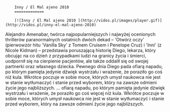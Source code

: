 
        Inny / El Mal ajeno 2010 
        =============
        
        [![Inny / El Mal ajeno 2010 ](http://vidos.pl/images/player.gif)](http://vidos.pl/inny-el-mal-ajeno-2010)
        
        
 Alejandro Amenabar, twórca najpopularniejszych i najwyżej ocenionych thrillerów paranormalnych ostatnich dwóch dekad – 'Otwórz oczy' (pierwowzór hitu 'Vanilla Sky' z Tomem Cruisem i Penelope Cruz) i 'Inni' (z Nicole Kidman) – przedstawia poruszającą historię Diego, lekarza, który obcując na co dzień z przypadkami ludzi na granicy życia i śmierci, uodpornił się na cierpienie pacjentów, ale także oddalił się od swojej partnerki oraz własnego dziecka. Pewnego dnia Diego pada ofiarą napadu, po którym pamięta jedynie dźwięk wystrzału i wrażenie, że poraziło go coś  niż kula. Wkrótce poczuje w sobie moce, których umysł naukowca nie jest w stanie wytłumaczyć i stanie przed wyborem, który na zawsze odmieni życie jego najbliższych.   ... ofiarą napadu, po którym pamięta jedynie dźwięk wystrzału i wrażenie, że poraziło go coś więcej niż kula. Wkrótce poczuje w sobie moce, których umysł naukowca nie jest w stanie wytłumaczyć i stanie przed wyborem, który na zawsze odmieni życie jego najbliższych.
    